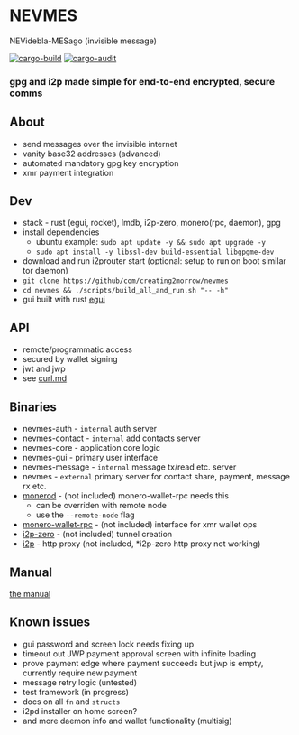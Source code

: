 # NEVMES

NEVidebla-MESago (invisible message)

[![cargo-build](https://github.com/creating2morrow/nevmes/actions/workflows/rust.yml/badge.svg?branch=main)](https://github.com/creating2morrow/nevmes/actions/workflows/rust.yml)
[![cargo-audit](https://github.com/creating2morrow/nevmes/actions/workflows/audit.yml/badge.svg?branch=main)](https://github.com/creating2morrow/nevmes/actions/workflows/audit.yml)

### gpg and i2p made simple for end-to-end encrypted, secure comms

## About

* send messages over the invisible internet
* vanity base32 addresses (advanced)
* automated mandatory gpg key encryption
* xmr payment integration

## Dev

* stack - rust (egui, rocket), lmdb, i2p-zero, monero(rpc, daemon), gpg
* install dependencies
    * ubuntu example: `sudo apt update -y && sudo apt upgrade -y`
    * `sudo apt install -y libssl-dev build-essential libgpgme-dev`
* download and run i2prouter start (optional: setup to run on boot similar tor daemon)
* `git clone https://github/com/creating2morrow/nevmes`
* `cd nevmes && ./scripts/build_all_and_run.sh "-- -h"`
* gui built with rust [egui](https://docs.rs/egui/latest/egui/)

## API

* remote/programmatic access
* secured by wallet signing
* jwt and jwp
* see [curl.md](./docs/curl.md)

## Binaries

* nevmes-auth - `internal` auth server
* nevmes-contact - `internal` add contacts server
* nevmes-core - application core logic
* nevmes-gui - primary user interface
* nevmes-message - `internal` message tx/read etc. server
* nevmes - `external` primary server for contact share, payment, message rx etc.
* [monerod](https://www.getmonero.org/downloads/#cli) - (not included) monero-wallet-rpc needs this
    * can be overriden with remote node
    * use the `--remote-node` flag
* [monero-wallet-rpc](https://www.getmonero.org/downloads/#cli) - (not included) interface for xmr wallet ops
* [i2p-zero](https://github.com/i2p-zero/i2p-zero/releases/tag/v1.20) - (not included) tunnel creation
* [i2p](https://geti2p.net/en/download) - http proxy (not included, *i2p-zero http proxy not working)

## Manual

[the manual](./docs/man.md)

## Known issues

* gui password and screen lock needs fixing up
* timeout out JWP payment approval screen with infinite loading
* prove payment edge where payment succeeds but jwp is empty, currently require new payment
* message retry logic (untested)
* test framework (in progress)
* docs on all `fn` and `structs`
* i2pd installer on home screen?
* and more daemon info and wallet functionality (multisig)

